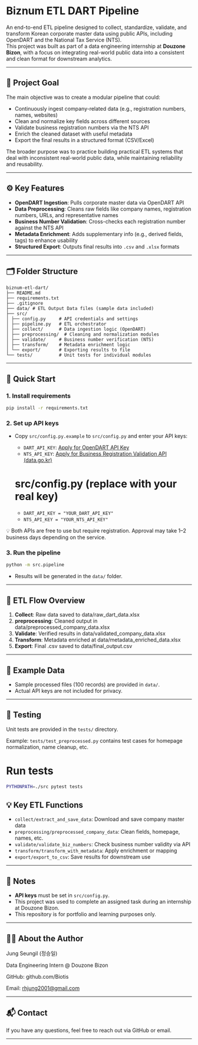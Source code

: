 # Biznum ETL DART Pipeline

An end-to-end ETL pipeline designed to collect, standardize, validate, and transform Korean corporate master data using public APIs, including OpenDART and the National Tax Service (NTS).  
This project was built as part of a data engineering internship at **Douzone Bizon**, with a focus on integrating real-world public data into a consistent and clean format for downstream analytics.

---

## 📌 Project Goal

The main objective was to create a modular pipeline that could:

- Continuously ingest company-related data (e.g., registration numbers, names, websites)  
- Clean and normalize key fields across different sources  
- Validate business registration numbers via the NTS API  
- Enrich the cleaned dataset with useful metadata  
- Export the final results in a structured format (CSV/Excel)

The broader purpose was to practice building practical ETL systems that deal with inconsistent real-world public data, while maintaining reliability and reusability.

---

## ⚙️ Key Features

- **OpenDART Ingestion**: Pulls corporate master data via OpenDART API
- **Data Preprocessing**: Cleans raw fields like company names, registration numbers, URLs, and representative names
- **Business Number Validation**: Cross-checks each registration number against the NTS API
- **Metadata Enrichment**: Adds supplementary info (e.g., derived fields, tags) to enhance usability
- **Structured Export**: Outputs final results into `.csv` and `.xlsx` formats

---

## 🗂️ Folder Structure

```
biznum-etl-dart/
├── README.md
├── requirements.txt
├── .gitignore
├── data/ # ETL Output Data files (sample data included)
├── src/
│ ├── config.py     # API credentials and settings
│ ├── pipeline.py   # ETL orchestrator
│ ├── collect/      # Data ingestion logic (OpenDART)
│ ├── preprocessing/  # Cleaning and normalization modules
│ ├── validate/     # Business number verification (NTS)
│ ├── transform/    # Metadata enrichment logic
│ └── export/       # Exporting results to file
└── tests/          # Unit tests for individual modules
```

---

## 🚀 Quick Start

### 1. Install requirements

```bash
pip install -r requirements.txt
```

### 2. Set up API keys

- Copy `src/config.py.example` to `src/config.py` and enter your API keys:
    - `DART_API_KEY`: [Apply for OpenDART API Key](https://opendart.fss.or.kr/)
    - `NTS_API_KEY`: [Apply for Business Registration Validation API (data.go.kr)](https://www.data.go.kr/tcs/dss/selectApiDataDetailView.do?publicDataPk=15081808)
      
   # src/config.py (replace with your real key)
    - `DART_API_KEY = "YOUR_DART_API_KEY"`
    - `NTS_API_KEY = "YOUR_NTS_API_KEY"`

💡 Both APIs are free to use but require registration. Approval may take 1–2 business days depending on the service.


### 3. Run the pipeline

```bash
python -m src.pipeline
```

- Results will be generated in the `data/` folder.

---

## 🔄 ETL Flow Overview

1. **Collect**: Raw data saved to data/raw_dart_data.xlsx
2. **preprocessing**: Cleaned output in data/preprocessed_company_data.xlsx
3. **Validate**: Verified results in data/validated_company_data.xlsx
4. **Transform**: Metadata enriched at data/metadata_enriched_data.xlsx
5. **Export**: Final .csv saved to data/final_output.csv

---

## 🧹 Example Data

- Sample processed files (100 records) are provided in `data/`.
- Actual API keys are not included for privacy.

---

## 🧪 Testing

Unit tests are provided in the `tests/` directory.

Example:
`tests/test_preprocessed.py` contains test cases for homepage normalization, name cleanup, etc.

# Run tests

```bash
PYTHONPATH=./src pytest tests
```

## 💡 Key ETL Functions

- `collect/extract_and_save_data`: Download and save company master data
- `preprocessing/preprocessed_company_data`: Clean fields, homepage, names, etc.
- `validate/validate_biz_numbers`: Check business number validity via API
- `transform/transform_with_metadata`: Apply enrichment or mapping
- `export/export_to_csv`: Save results for downstream use

---

## 📝 Notes

- **API keys** must be set in `src/config.py`.
- This project was used to complete an assigned task during an internship at Douzone Bizon.
- This repository is for portfolio and learning purposes only.

---

## 🧑‍💻 About the Author

Jung Seungil (정승일)

Data Engineering Intern @ Douzone Bizon

GitHub: github.com/Biotis

Email: rhjung2001@gmail.com

---

## 📬 Contact

If you have any questions, feel free to reach out via GitHub or email.

---
